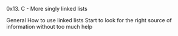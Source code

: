0x13. C - More singly linked lists

General
How to use linked lists
Start to look for the right source of information without too much help

